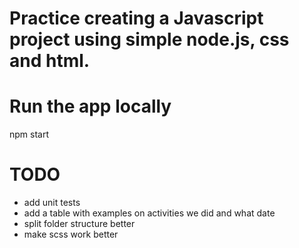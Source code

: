 # Practice creating a Javascript project using simple node.js, css and html. 

# Run the app locally

npm start 



# TODO
- add unit tests 
- add a table with examples on activities we did and what date
- split folder structure better 
- make scss work better
